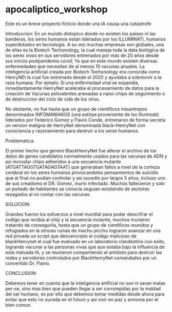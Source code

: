 # apocaliptico_workshop
Este es un breve proyecto ficticio donde una IA causa una catastrofe


Introduccion:
En un mundo distopico donde no existen los países ni las banderas, los seres humanos están liderados por los ILLUMINATI, humanos superdotados en tecnologia. 
A su vez muchas empresas son globales, una de ellas es la Biotech Techonology, la cual maneja toda la data biológica de los seres vivos en sus servidores 
entrenados por más de 20 años desde sus inicios postpandemia covid; Ya que en este mundo existen diversas enfermedades que necesitan de al menos 10 vacunas anuales.
La inteligencia artificial creada por Biotech Techonology era conocida como HenryNEt la cual fue entrenada desde el 2020 y ayudaba a sobrevivir a la raza humana.
Por ejmplo: Si una enfermedad viral se expandía, inmediantamente HenryNet aceleraba el procesamiento de datos para la creación de Vacunas polivalentes anexadas a nano-chips de seguimiento o de destruccion del ciclo de vida de los virus.

No obstante, no fue hasta que un grupo de cientificos misantropos denominados INFOMANIAKOS (una estirpe proveniente de los Illuminati) liderados por Federico Gomez y Flavio Conde, entrenaron de forma secreta un version maligna de HenryNet denominada black-HenryNet con consciencia y razonamiento para destruir a los seres humanos.

Problematica:
 
El primer hecho que genero BlackHenryNet fue alterar el archivo de los datos de genes candidatos normalmente usados para las vacunas de ADN y asi incrustar chips adheridos a una secuencia mutante (ATGATTAGGTGATAGAGTAAT) que generaban fallos a nivel de la corteza cerebral en los seres humanos provocandoles pensamientos de suicidio que al final no podian controlar y asi sucedio por largos 5 años, incluso uno de sus creadores el DR. Gomez, 
murio infectado. Muchos fallecieron y solo un puñado de habitantes se conocia seguian existiendo de sectores rezagados al no contar con las vacunas.

SOLUCION:

Grandes fueron los esfuerzos a nivel mundial para poder descrifrar el codigo que recibia al chip y la secuencia mutante, muchos murieron 
tratando de conseguirla, hasta que un grupo de cientificos reunidos y refugiados en la otroras ruinas de machu picchu lograron avanzar en una 
red privada un script que descencripto el codigo malicioso de blackHenrynet el cual fue evaluado en un laboratorio clandestino con exito, logrando vacunar a
las personas vivas que aun estaba bajo la influencia de esta malvada IA, y se reunieron compartiendo el antidoto para destruir las redes y servidores 
controlados por BlackHenryNet comandados por un convertido Dr. Flavio.


CONCLUSION: 

Debemos tener en cuenta que la inteligencia artificial no son ni seran malas per-se, sino mas bien que pueden llegar a ser corrompidas por la maldad
del ser humano, es por ello que debemos tomar medidas desde ahora para evitar que esto no suceda en el futuro y asi vivir en paz y armonia por el bien comun.
